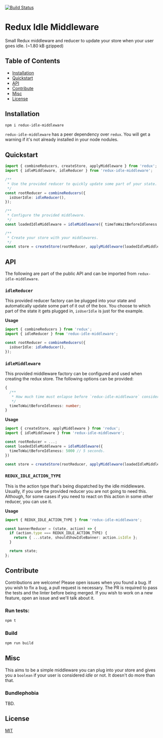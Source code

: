 [![Build Status](https://travis-ci.org/Magellol/redux-idle-middleware.svg?branch=master)](https://travis-ci.org/Magellol/redux-idle-middleware)

# Redux Idle Middleware

Small Redux middleware and reducer to update your store when your user goes idle. (~1.80 kB gzipped)

## Table of Contents

* [Installation](#installation)
* [Quickstart](#quickstart)
* [API](#api)
* [Contribute](#contribute)
* [Misc](#misc)
* [License](#license)

## Installation

```bash
npm i redux-idle-middleware
```

`redux-idle-middleware` has a peer dependency over `redux`. You will get a warning if it's not already installed in your node nodules.

## Quickstart

```ts
import { combineReducers, createStore, applyMiddleware } from 'redux';
import { idleMiddleware, idleReducer } from 'redux-idle-middleware';

/**
 * Use the provided reducer to quickly update some part of your state.
 */
const rootReducer = combineReducers({
  isUserIdle: idleReducer(),
});

/**
 * Configure the provided middleware.
 */
const loadedIdleMiddleware = idleMiddleware({ timeToWaitBeforeIdleness: 5000 });

/**
 * Create your store with your middlewares.
 */
const store = createStore(rootReducer, applyMiddleware(loadedIdleMiddleware));
```

## API

The following are part of the public API and can be imported from `redux-idle-middleware`.

### `idleReducer`

This provided reducer factory can be plugged into your state and automatically update some part of it out of the box. You choose to which part of the state it gets plugged in, `isUserIdle` is just for the example.

**Usage**

```ts
import { combineReducers } from 'redux';
import { idleReducer } from 'redux-idle-middleware';

const rootReducer = combineReducers({
  isUserIdle: idleReducer(),
});
```

### `idleMiddleware`

This provided middleware factory can be configured and used when creating the redux store. The following options can be provided:

```ts
{
  /**
   * How much time must enlapse before `redux-idle-middleware` considers the current user to be idle. The value is in **milliseconds**
   */
  timeToWaitBeforeIdleness: number;
}
```

**Usage**

```ts
import { createStore, applyMiddleware } from 'redux';
import { idleMiddleware } from 'redux-idle-middleware';

const rootReducer = ...;
const loadedIdleMiddleware = idleMiddleware({
  timeToWaitBeforeIdleness: 5000 // 5 seconds.
})

const store = createStore(rootReducer, applyMiddleware(loadedIdleMiddleware));
```

### `REDUX_IDLE_ACTION_TYPE`

This is the action type that's being dispatched by the idle middleware. Usually, if you use the provided reducer you are not going to need this. Although, for some cases if you need to react on this action in some other reducer, you can use it.

**Usage**

```ts
import { REDUX_IDLE_ACTION_TYPE } from 'redux-idle-middleware';

const bannerReducer = (state, action) => {
  if (action.type === REDUX_IDLE_ACTION_TYPE) {
    return { ...state, shouldShowIdleBanner: action.isIdle };
  }

  return state;
};
```

## Contribute

Contributions are welcome! Please open issues when you found a bug.
If you wish to fix a bug, a pull request is necessary. The PR is required to pass the tests and the linter before being merged.
If you wish to work on a new feature, open an issue and we'll talk about it.

### Run tests:

```bash
npm t
```

### Build

```bash
npm run build
```

## Misc

This aims to be a simple middleware you can plug into your store and gives you a `boolean` if your user is considered _idle_ or not. It doesn't do more than that.

### Bundlephobia

TBD.

## License

[MIT](LICENSE)
